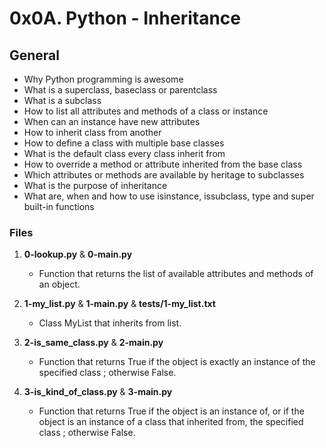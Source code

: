 # 0x0A. Python - Inheritance

## General
   - Why Python programming is awesome
   - What is a superclass, baseclass or parentclass
   - What is a subclass
   - How to list all attributes and methods of a class or instance
   - When can an instance have new attributes
   - How to inherit class from another
   - How to define a class with multiple base classes
   - What is the default class every class inherit from
   - How to override a method or attribute inherited from the base class
   - Which attributes or methods are available by heritage to subclasses
   - What is the purpose of inheritance
   - What are, when and how to use isinstance, issubclass, type and super built-in functions

### Files

1. **0-lookup.py** & **0-main.py**
   - Function that returns the list of available attributes and methods of an object.

2. **1-my_list.py** & **1-main.py** & **tests/1-my_list.txt**
   - Class MyList that inherits from list.

3. **2-is_same_class.py** & **2-main.py**
   - Function that returns True if the object is exactly an instance of the specified class ; otherwise False.

4. **3-is_kind_of_class.py** & **3-main.py**
   - Function that returns True if the object is an instance of, or if the object is an instance of a class that inherited from, the specified class ; otherwise False.

